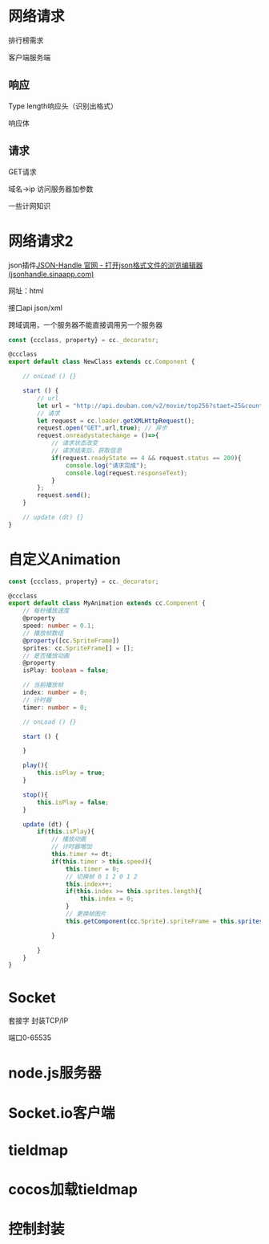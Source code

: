 # 网络请求

排行榜需求

客户端服务端

## 响应

Type length响应头（识别出格式）

响应体

## 请求

GET请求

域名->ip 访问服务器加参数

一些计网知识

# 网络请求2

json插件[JSON-Handle 官网 - 打开json格式文件的浏览编辑器 (jsonhandle.sinaapp.com)](http://jsonhandle.sinaapp.com/)

网址：html

接口api json/xml

跨域调用，一个服务器不能直接调用另一个服务器

```typescript
const {ccclass, property} = cc._decorator;

@ccclass
export default class NewClass extends cc.Component {

    // onLoad () {}

    start () {
        // url
        let url = "http://api.douban.com/v2/movie/top256?staet=25&count=25";
        // 请求
        let request = cc.loader.getXMLHttpRequest();
        request.open("GET",url,true); // 异步
        request.onreadystatechange = ()=>{
            // 请求状态改变
            // 请求结束后，获取信息
            if(request.readyState == 4 && request.status == 200){
                console.log("请求完成");
                console.log(request.responseText);
            }
        };
        request.send();
    }

    // update (dt) {}
}
```

# 自定义Animation

```typescript
const {ccclass, property} = cc._decorator;

@ccclass
export default class MyAnimation extends cc.Component {
    // 每秒播放速度
    @property
    speed: number = 0.1;
    // 播放帧数组
    @property([cc.SpriteFrame])
    sprites: cc.SpriteFrame[] = [];
    // 是否播放动画
    @property
    isPlay: boolean = false;

    // 当前播放帧
    index: number = 0;
    // 计时器
    timer: number = 0;

    // onLoad () {}

    start () {

    }

    play(){
        this.isPlay = true;
    }

    stop(){
        this.isPlay = false;
    }

    update (dt) {
        if(this.isPlay){
            // 播放动画
            // 计时器增加
            this.timer += dt;
            if(this.timer > this.speed){
                this.timer = 0;
                // 切换帧 0 1 2 0 1 2
                this.index++;
                if(this.index >= this.sprites.length){
                    this.index = 0;
                }
                // 更换帧图片
                this.getComponent(cc.Sprite).spriteFrame = this.sprites(this.index);

            }

        }
    }
}
```

# Socket

套接字 封装TCP/IP

端口0-65535

# node.js服务器



# Socket.io客户端

# tieldmap

# cocos加载tieldmap

# 控制封装

